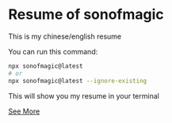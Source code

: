 # Resume of sonofmagic

This is my chinese/english resume

You can run this command:

```bash
npx sonofmagic@latest
# or
npx sonofmagic@latest --ignore-existing
```

This will show you my resume in your terminal

[See More](https://github.com/sonofmagic)
